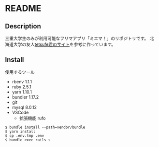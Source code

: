 # README
## Description
三重大学生のみが利用可能なフリマアプリ「ミエマ！」のリポジトリです。
北海道大学の友人[tetsufe君のサイト](https://hufurima.com/)を参考に作っています。

## Install
使用するツール
- rbenv 1.1.1
- ruby 2.5.1
- yarn 1.10.1
- bundler 1.17.2
- git
- mysql 8.0.12
- VSCode 
	- 拡張機能 rufo

```
$ bundle install --path=vendor/bundle
$ yarn install
$ cp .env.tmp .env
$ bundle exec rails s
```
